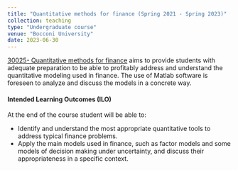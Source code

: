 ```yaml
---
title: "Quantitative methods for finance (Spring 2021 - Spring 2023)"
collection: teaching
type: "Undergraduate course"
venue: "Bocconi University"
date: 2023-06-30
---
```

[30025- Quantitative methods for finance](https://didattica.unibocconi.eu/ts/tsn_anteprima.php?cod_ins=30025&anno=2023&IdPag=6916) aims to provide students with adequate preparation to be able to profitably address and understand the quantitative modeling used in finance. The use of Matlab software is foreseen to analyze and discuss the models in a concrete way.

#### Intended Learning Outcomes (ILO)
At the end of the course student will be able to:
- Identify and understand the most appropriate quantitative tools to address typical finance problems.
- Apply the main models used in finance, such as factor models and some models of decision making under uncertainty, and discuss their appropriateness in a specific context.
